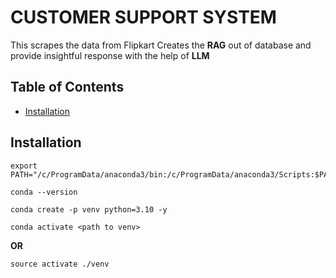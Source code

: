 # CUSTOMER SUPPORT SYSTEM

This scrapes the data from Flipkart
Creates the **RAG** out of database and provide insightful response with the help of **LLM**

## Table of Contents
- [Installation](#installation)

## Installation

```
export PATH="/c/ProgramData/anaconda3/bin:/c/ProgramData/anaconda3/Scripts:$PATH"
```

```
conda --version
```

```
conda create -p venv python=3.10 -y
```

```
conda activate <path to venv>
```

**OR**

```
source activate ./venv
```
